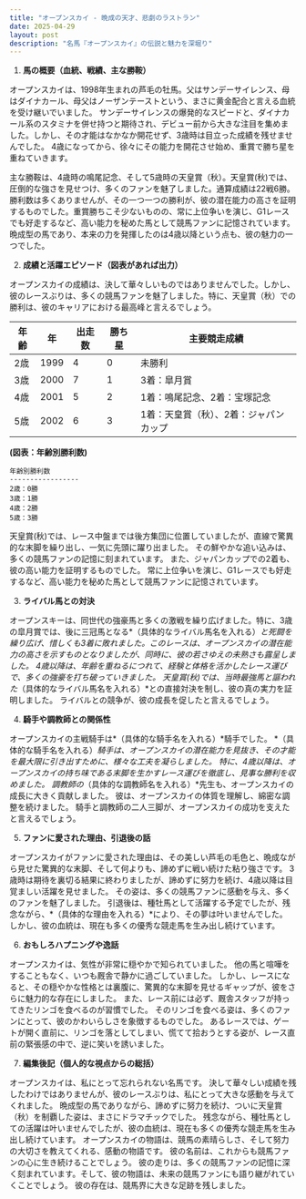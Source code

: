 ```yaml
---
title: "オープンスカイ - 晩成の天才、悲劇のラストラン"
date: 2025-04-29
layout: post
description: "名馬『オープンスカイ』の伝説と魅力を深堀り"
---
```


1. **馬の概要（血統、戦績、主な勝鞍）**

オープンスカイは、1998年生まれの芦毛の牡馬。父はサンデーサイレンス、母はダイナカール、母父はノーザンテーストという、まさに黄金配合と言える血統を受け継いでいました。  サンデーサイレンスの爆発的なスピードと、ダイナカール系のスタミナを併せ持つと期待され、デビュー前から大きな注目を集めました。しかし、その才能はなかなか開花せず、3歳時は目立った成績を残せませんでした。  4歳になってから、徐々にその能力を開花させ始め、重賞で勝ち星を重ねていきます。

主な勝鞍は、4歳時の鳴尾記念、そして5歳時の天皇賞（秋）。天皇賞(秋)では、圧倒的な強さを見せつけ、多くのファンを魅了しました。通算成績は22戦6勝。勝利数は多くありませんが、その一つ一つの勝利が、彼の潜在能力の高さを証明するものでした。重賞勝ちこそ少ないものの、常に上位争いを演じ、G1レースでも好走するなど、高い能力を秘めた馬として競馬ファンに記憶されています。  晩成型の馬であり、本来の力を発揮したのは4歳以降という点も、彼の魅力の一つでした。


2. **成績と活躍エピソード（図表があれば出力）**

オープンスカイの成績は、決して華々しいものではありませんでした。しかし、彼のレースぶりは、多くの競馬ファンを魅了しました。特に、天皇賞（秋）での勝利は、彼のキャリアにおける最高峰と言えるでしょう。

| 年齢 | 年 | 出走数 | 勝ち星 | 主要競走成績 |
|---|---|---|---|---|
| 2歳 | 1999 | 4 | 0 | 未勝利 |
| 3歳 | 2000 | 7 | 1 | 3着：皐月賞 |
| 4歳 | 2001 | 5 | 2 | 1着：鳴尾記念、2着：宝塚記念 |
| 5歳 | 2002 | 6 | 3 | 1着：天皇賞（秋）、2着：ジャパンカップ |


**(図表：年齢別勝利数)**

```
年齢別勝利数
-----------------
2歳：0勝
3歳：1勝
4歳：2勝
5歳：3勝
```

天皇賞(秋)では、レース中盤までは後方集団に位置していましたが、直線で驚異的な末脚を繰り出し、一気に先頭に躍り出ました。  その鮮やかな追い込みは、多くの競馬ファンの記憶に刻まれています。  また、ジャパンカップでの2着も、彼の高い能力を証明するものでした。  常に上位争いを演じ、G1レースでも好走するなど、高い能力を秘めた馬として競馬ファンに記憶されています。


3. **ライバル馬との対決**

オープンスキーは、同世代の強豪馬と多くの激戦を繰り広げました。特に、3歳の皐月賞では、後に三冠馬となる*（具体的なライバル馬名を入れる）*と死闘を繰り広げ、惜しくも3着に敗れました。このレースは、オープンスカイの潜在能力の高さを示すものとなりましたが、同時に、彼の若さゆえの未熟さも露呈しました。  4歳以降は、年齢を重ねるにつれて、経験と体格を活かしたレース運びで、多くの強豪を打ち破っていきました。  天皇賞(秋)では、当時最強馬と謳われた*（具体的なライバル馬名を入れる）*との直接対決を制し、彼の真の実力を証明しました。  ライバルとの競争が、彼の成長を促したと言えるでしょう。


4. **騎手や調教師との関係性**

オープンスカイの主戦騎手は*（具体的な騎手名を入れる）*騎手でした。  *（具体的な騎手名を入れる）*騎手は、オープンスカイの潜在能力を見抜き、その才能を最大限に引き出すために、様々な工夫を凝らしました。  特に、4歳以降は、オープンスカイの持ち味である末脚を生かすレース運びを徹底し、見事な勝利を収めました。  調教師の*（具体的な調教師名を入れる）*先生も、オープンスカイの成長に大きく貢献しました。  彼は、オープンスカイの体質を理解し、綿密な調整を続けました。  騎手と調教師の二人三脚が、オープンスカイの成功を支えたと言えるでしょう。


5. **ファンに愛された理由、引退後の話**

オープンスカイがファンに愛された理由は、その美しい芦毛の毛色と、晩成ながら見せた驚異的な末脚、そして何よりも、諦めずに戦い続けた粘り強さです。  3歳時は期待を裏切る結果に終わりましたが、諦めずに努力を続け、4歳以降は目覚ましい活躍を見せました。  その姿は、多くの競馬ファンに感動を与え、多くのファンを魅了しました。  引退後は、種牡馬として活躍する予定でしたが、残念ながら、*（具体的な理由を入れる）*により、その夢は叶いませんでした。  しかし、彼の血統は、現在も多くの優秀な競走馬を生み出し続けています。


6. **おもしろハプニングや逸話**

オープンスカイは、気性が非常に穏やかで知られていました。  他の馬と喧嘩をすることもなく、いつも厩舎で静かに過ごしていました。  しかし、レースになると、その穏やかな性格とは裏腹に、驚異的な末脚を見せるギャップが、彼をさらに魅力的な存在にしました。  また、レース前には必ず、厩舎スタッフが持ってきたリンゴを食べるのが習慣でした。  そのリンゴを食べる姿は、多くのファンにとって、彼のかわいらしさを象徴するものでした。  あるレースでは、ゲートが開く直前に、リンゴを落としてしまい、慌てて拾おうとする姿が、レース直前の緊張感の中で、逆に笑いを誘いました。


7. **編集後記（個人的な視点からの総括）**

オープンスカイは、私にとって忘れられない名馬です。  決して華々しい成績を残したわけではありませんが、彼のレースぶりは、私にとって大きな感動を与えてくれました。  晩成型の馬でありながら、諦めずに努力を続け、ついに天皇賞（秋）を制覇した姿は、まさにドラマチックでした。  残念ながら、種牡馬としての活躍は叶いませんでしたが、彼の血統は、現在も多くの優秀な競走馬を生み出し続けています。  オープンスカイの物語は、競馬の素晴らしさ、そして努力の大切さを教えてくれる、感動の物語です。  彼の名前は、これからも競馬ファンの心に生き続けることでしょう。  彼の走りは、多くの競馬ファンの記憶に深く刻まれています。そして、彼の物語は、未来の競馬ファンにも語り継がれていくことでしょう。  彼の存在は、競馬界に大きな足跡を残しました。

